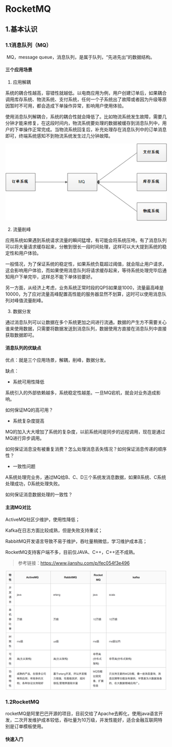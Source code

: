 # RocketMQ

## 1.基本认识

### 1.1消息队列（MQ）

​	MQ，message queue，消息队列，是属于队列，“先进先出”的数据结构。

#### 三个应用场景

1. 应用解耦

系统的耦合性越高，容错性就越低。以电商应用为例，用户创建订单后，如果耦合调用库存系统、物流系统、支付系统，任何一个子系统出了故障或者因为升级等原因暂时不可用，都会造成下单操作异常，影响用户使用体验。

使用消息队列解耦合，系统的耦合性就会降低了。比如物流系统发生故障，需要几分钟才能来修复，在这段时间内，物流系统要处理的数据被缓存到消息队列中，用户的下单操作正常完成。当物流系统回复后，补充处理存在消息队列中的订单消息即可，终端系统感知不到物流系统发生过几分钟故障。

![](assets/解耦2.png)

2. 流量削峰

应用系统如果遇到系统请求流量的瞬间猛增，有可能会将系统压垮。有了消息队列可以将大量请求缓存起来，分散到很长一段时间处理，这样可以大大提到系统的稳定性和用户体验。

一般情况，为了保证系统的稳定性，如果系统负载超过阈值，就会阻止用户请求，这会影响用户体验，而如果使用消息队列将请求缓存起来，等待系统处理完毕后通知用户下单完毕，这样总不能下单体验要好。

另一方面，从经济上考虑，业务系统正常时段的QPS如果是1000，流量最高峰是10000，为了应对流量高峰配置高性能的服务器显然不划算，这时可以使用消息队列对峰值流量削峰。

3. 数据分发

通过消息队列可以让数据在多个系统更加之间进行流通。数据的产生方不需要关心谁来使用数据，只需要将数据发送到消息队列，数据使用方直接在消息队列中直接获取数据即可。

#### 消息队列的优缺点

优点：就是三个应用场景，解耦，削峰，数据分发。

缺点：

- 系统可用性降低

系统引入的外部依赖越多，系统稳定性越差。一旦MQ宕机，就会对业务造成影响。

如何保证MQ的高可用？

- 系统复杂度提高

MQ的加入大大增加了系统的复杂度，以前系统间是同步的远程调用，现在是通过MQ进行异步调用。

如何保证消息没有被重复消费？怎么处理消息丢失情况？如何保证消息传递的顺序性？

- 一致性问题

A系统处理完业务，通过MQ给B、C、D三个系统发消息数据，如果B系统、C系统处理成功，D系统处理失败。

如何保证消息数据处理的一致性？

#### 主流MQ对比

ActiveMQ社区少维护，使用性降低；

Kafka在日志方面比较成熟，但是失败支持重试；

RabbitMQ开发语言导致不易于维护，吞吐量稍微低，学习维护成本高；

RocketMQ支持客户端不多，目前仅JAVA、C++，C++还不成熟。

> 参考链接：<https://www.jianshu.com/p/fec054f3e496>

![](assets/MQ比较.png)

### 1.2RocketMQ

rocketMQ是阿里巴巴开源的项目，目前交给了Apache去孵化，使用java语言开发，二次开发维护成本较低，吞吐量为10万级，并发性能好，适合金融互联网特别是订单模板使用。

#### 快速入门

